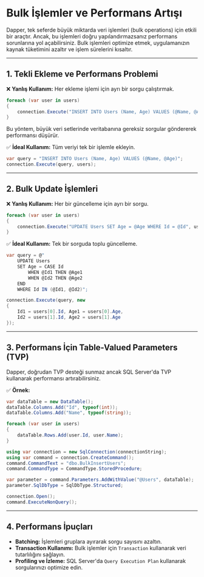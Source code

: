# Bulk İşlemler ve Performans Artışı

Dapper, tek seferde büyük miktarda veri işlemleri (bulk operations) için etkili bir araçtır. Ancak, bu işlemleri doğru yapılandırmazsanız performans sorunlarına yol açabilirsiniz. Bulk işlemleri optimize etmek, uygulamanızın kaynak tüketimini azaltır ve işlem sürelerini kısaltır.

---

## 1. Tekli Ekleme ve Performans Problemi

❌ **Yanlış Kullanım:** Her ekleme işlemi için ayrı bir sorgu çalıştırmak.

```csharp
foreach (var user in users)
{
    connection.Execute("INSERT INTO Users (Name, Age) VALUES (@Name, @Age)", user);
}
```

Bu yöntem, büyük veri setlerinde veritabanına gereksiz sorgular göndererek performansı düşürür.

✅ **İdeal Kullanım:** Tüm veriyi tek bir işlemle ekleyin.

```csharp
var query = "INSERT INTO Users (Name, Age) VALUES (@Name, @Age)";
connection.Execute(query, users);
```

---

## 2. Bulk Update İşlemleri

❌ **Yanlış Kullanım:** Her bir güncelleme için ayrı bir sorgu.

```csharp
foreach (var user in users)
{
    connection.Execute("UPDATE Users SET Age = @Age WHERE Id = @Id", user);
}
```

✅ **İdeal Kullanım:** Tek bir sorguda toplu güncelleme.

```csharp
var query = @"
    UPDATE Users 
    SET Age = CASE Id 
        WHEN @Id1 THEN @Age1 
        WHEN @Id2 THEN @Age2 
    END
    WHERE Id IN (@Id1, @Id2)";

connection.Execute(query, new 
{
    Id1 = users[0].Id, Age1 = users[0].Age,
    Id2 = users[1].Id, Age2 = users[1].Age
});
```

---

## 3. Performans İçin Table-Valued Parameters (TVP)

Dapper, doğrudan TVP desteği sunmaz ancak SQL Server'da TVP kullanarak performansı artırabilirsiniz.

✅ **Örnek:**

```csharp
var dataTable = new DataTable();
dataTable.Columns.Add("Id", typeof(int));
dataTable.Columns.Add("Name", typeof(string));

foreach (var user in users)
{
    dataTable.Rows.Add(user.Id, user.Name);
}

using var connection = new SqlConnection(connectionString);
using var command = connection.CreateCommand();
command.CommandText = "dbo.BulkInsertUsers";
command.CommandType = CommandType.StoredProcedure;

var parameter = command.Parameters.AddWithValue("@Users", dataTable);
parameter.SqlDbType = SqlDbType.Structured;

connection.Open();
command.ExecuteNonQuery();
```

---

## 4. Performans İpuçları

- **Batching:** İşlemleri gruplara ayırarak sorgu sayısını azaltın.
- **Transaction Kullanımı:** Bulk işlemler için `Transaction` kullanarak veri tutarlılığını sağlayın.
- **Profiling ve İzleme:** SQL Server'da `Query Execution Plan` kullanarak sorgularınızı optimize edin.